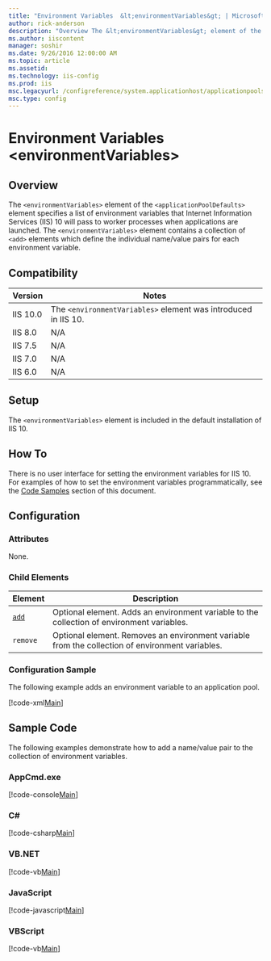 ```yaml
---
title: "Environment Variables  &lt;environmentVariables&gt; | Microsoft Docs"
author: rick-anderson
description: "Overview The &lt;environmentVariables&gt; element of the &lt;applicationPoolDefaults&gt; element specifies a list of environment variables that Internet Info..."
ms.author: iiscontent
manager: soshir
ms.date: 9/26/2016 12:00:00 AM
ms.topic: article
ms.assetid: 
ms.technology: iis-config
ms.prod: iis
msc.legacyurl: /configreference/system.applicationhost/applicationpools/applicationpooldefaults/environmentvariables
msc.type: config
---
```

Environment Variables  &lt;environmentVariables&gt;
====================
<a id="001"></a>
## Overview

The `<environmentVariables>` element of the `<applicationPoolDefaults>` element specifies a list of environment variables that Internet Information Services (IIS) 10 will pass to worker processes when applications are launched. The `<environmentVariables>` element contains a collection of `<add>` elements which define the individual name/value pairs for each environment variable.

<a id="002"></a>
## Compatibility

| Version | Notes |
| --- | --- |
| IIS 10.0 | The `<environmentVariables>` element was introduced in IIS 10. |
| IIS 8.0 | N/A |
| IIS 7.5 | N/A |
| IIS 7.0 | N/A |
| IIS 6.0 | N/A |

<a id="003"></a>
## Setup

The `<environmentVariables>` element is included in the default installation of IIS 10.

<a id="004"></a>
## How To

There is no user interface for setting the environment variables for IIS 10. For examples of how to set the environment variables programmatically, see the [Code Samples](#006) section of this document.

<a id="005"></a>
## Configuration

### Attributes

None.

### Child Elements

| Element | Description |
| --- | --- |
| [`add`](add.md) | Optional element. Adds an environment variable to the collection of environment variables. |
| `remove` | Optional element. Removes an environment variable from the collection of environment variables. |

### Configuration Sample

The following example adds an environment variable to an application pool.

[!code-xml[Main](index/samples/sample1.xml)]
 
<a id="006"></a>
## Sample Code

The following examples demonstrate how to add a name/value pair to the collection of environment variables.

### AppCmd.exe

[!code-console[Main](index/samples/sample2.cmd)]

### C#

[!code-csharp[Main](index/samples/sample3.cs)]

### VB.NET

[!code-vb[Main](index/samples/sample4.vb)]

### JavaScript

[!code-javascript[Main](index/samples/sample5.js)]

### VBScript

[!code-vb[Main](index/samples/sample6.vb)]